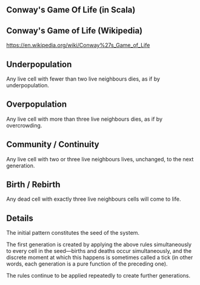 ## Conway's Game Of Life (in Scala)

## Conway's Game of Life (Wikipedia)
https://en.wikipedia.org/wiki/Conway%27s_Game_of_Life


## Underpopulation
Any live cell with fewer than two live neighbours dies, as if by underpopulation.


## Overpopulation
Any live cell with more than three live neighbours dies, as if by overcrowding.


## Community / Continuity
Any live cell with two or three live neighbours lives, unchanged, to the next generation.


## Birth / Rebirth
Any dead cell with exactly three live neighbours cells will come to life.


## Details
The initial pattern constitutes the seed of the system. 

The first generation is created by applying the above rules simultaneously 
to every cell in the seed—births and deaths occur simultaneously, 
and the discrete moment at which this happens is sometimes called a tick 
(in other words, each generation is a pure function of the preceding one). 

The rules continue to be applied repeatedly to create further generations.

